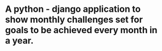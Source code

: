 # A python - django application to show monthly challenges set for goals to be achieved every month in a year.

